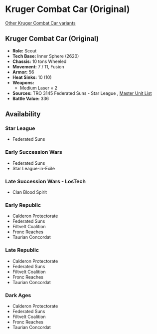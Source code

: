# Kruger Combat Car (Original) 

[Other Kruger Combat Car variants](../kruger_combat_car.md) 

## Kruger Combat Car (Original) 

- **Role:** Scout 
- **Tech Base:** Inner Sphere (2620) 
- **Chassis:** 10 tons Wheeled 
- **Movement:** 7 / 11, Fusion 
- **Armor:** 56 
- **Heat Sinks:** 10 (10) 
- **Weapons:** 
  - Medium Laser × 2 
- **Sources:** TRO 3145 Federated Suns - Star League , [Master Unit List](http://masterunitlist.info/Unit/Details/6312/kruger-combat-car-original) 
- **Battle Value:** 336 

## Availability 

### Star League 

- Federated Suns 

### Early Succession Wars 

- Federated Suns 
- Star League-in-Exile 

### Late Succession Wars - LosTech 

- Clan Blood Spirit 

### Early Republic 

- Calderon Protectorate 
- Federated Suns 
- Filtvelt Coalition 
- Fronc Reaches 
- Taurian Concordat 

### Late Republic 

- Calderon Protectorate 
- Federated Suns 
- Filtvelt Coalition 
- Fronc Reaches 
- Taurian Concordat 

### Dark Ages 

- Calderon Protectorate 
- Federated Suns 
- Filtvelt Coalition 
- Fronc Reaches 
- Taurian Concordat 

